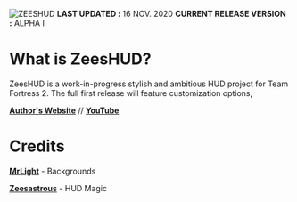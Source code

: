 ![ZEESHUD](https://zeesastrous.com/zeeshudlogo.png "zeeshud logo")
**LAST UPDATED :** 16 NOV. 2020
**CURRENT RELEASE VERSION :** ALPHA I

# What is ZeesHUD?
ZeesHUD is a work-in-progress stylish and ambitious HUD project for Team Fortress 2. The full first release will feature customization options, 

**[Author's Website](https://zeesastrous.com)** // 
**[YouTube](https://youtube.com/Zeesastrous)**

# Credits

**[MrLight](https://twitter.com/_MrLight)** - Backgrounds

**[Zeesastrous](https://twitter.com/zstrs_arts)** - HUD Magic

